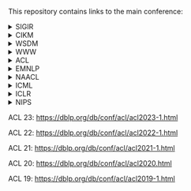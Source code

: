 This repository contains links to the main conference:

<details>
<summary>SIGIR</summary>
<ul>
<li>23: https://dblp.org/db/conf/sigir/sigir2023.html
</li>
<li>22: https://dblp.org/db/conf/sigir/sigir2023.html
</li>
<li>21: https://dblp.org/db/conf/sigir/sigir2023.html
</li>
<li>20: https://dblp.org/db/conf/sigir/sigir2023.html
</li>
<li>19: https://dblp.org/db/conf/sigir/sigir2023.html
</li>
<li>18: https://dblp.org/db/conf/sigir/sigir2023.html
</li>
<li>17</li>
<li>16</li>
<li>15</li>
<li>14</li>
<li>13</li>
<li>12</li>
<li>11</li>
<li>10</li>
</ul>
</details>

<details>
<summary>CIKM</summary>
<ul>
<li>23</li>
<li>22</li>
<li>21</li>
<li>20</li>
<li>19</li>
<li>18</li>
<li>17</li>
<li>16</li>
<li>15</li>
<li>14</li>
<li>13</li>
<li>12</li>
<li>11</li>
<li>10</li>
</ul>
</details>

<details>
<summary>WSDM</summary>
<ul>
<li>23</li>
<li>22</li>
<li>21</li>
<li>20</li>
<li>19</li>
<li>18</li>
<li>17</li>
<li>16</li>
<li>15</li>
<li>14</li>
<li>13</li>
<li>12</li>
<li>11</li>
<li>10</li>
</ul>
</details>


<details>
<summary>WWW</summary>
<ul>
<li>23</li>
<li>22</li>
<li>21</li>
<li>20</li>
<li>19</li>
<li>18</li>
<li>17</li>
<li>16</li>
<li>15</li>
<li>14</li>
<li>13</li>
<li>12</li>
<li>11</li>
<li>10</li>
</ul>
</details>

<details>
<summary>ACL</summary>
<ul>
<li>23</li>
<li>22</li>
<li>21</li>
<li>20</li>
<li>19</li>
<li>18</li>
<li>17</li>
<li>16</li>
<li>15</li>
<li>14</li>
<li>13</li>
<li>12</li>
<li>11</li>
<li>10</li>
</ul>
</details>


<details>
<summary>EMNLP</summary>
<ul>
<li>23</li>
<li>22</li>
<li>21</li>
<li>20</li>
<li>19</li>
<li>18</li>
<li>17</li>
<li>16</li>
<li>15</li>
<li>14</li>
<li>13</li>
<li>12</li>
<li>11</li>
<li>10</li>
</ul>
</details>

<details>
<summary>NAACL</summary>
<ul>
<li>23</li>
<li>22</li>
<li>21</li>
<li>20</li>
<li>19</li>
<li>18</li>
<li>17</li>
<li>16</li>
<li>15</li>
<li>14</li>
<li>13</li>
<li>12</li>
<li>11</li>
<li>10</li>
</ul>
</details>

<details>
<summary>ICML</summary>
<ul>
<li>23</li>
<li>22</li>
<li>21</li>
<li>20</li>
<li>19</li>
<li>18</li>
<li>17</li>
<li>16</li>
<li>15</li>
<li>14</li>
<li>13</li>
<li>12</li>
<li>11</li>
<li>10</li>
</ul>
</details>

<details>
<summary>ICLR</summary>
<ul>
<li>23</li>
<li>22</li>
<li>21</li>
<li>20</li>
<li>19</li>
<li>18</li>
<li>17</li>
<li>16</li>
<li>15</li>
<li>14</li>
<li>13</li>
<li>12</li>
<li>11</li>
<li>10</li>
</ul>
</details>

<details>
<summary>NIPS</summary>
<ul>
<li>23</li>
<li>22</li>
<li>21</li>
<li>20</li>
<li>19</li>
<li>18</li>
<li>17</li>
<li>16</li>
<li>15</li>
<li>14</li>
<li>13</li>
<li>12</li>
<li>11</li>
<li>10</li>
</ul>
</details>


ACL 23: https://dblp.org/db/conf/acl/acl2023-1.html

ACL 22: https://dblp.org/db/conf/acl/acl2022-1.html

ACL 21: https://dblp.org/db/conf/acl/acl2021-1.html

ACL 20: https://dblp.org/db/conf/acl/acl2020.html

ACL 19: https://dblp.org/db/conf/acl/acl2019-1.html


